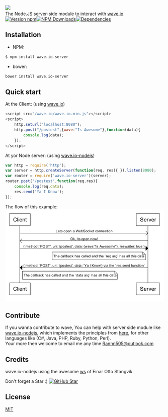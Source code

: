 [<img src="https://raw.githubusercontent.com/rannn505/wave.io/master/assets/wave.io.png">](https://github.com/rannn505/wave.io)<br/>
The Node.JS server-side module to interact with [wave.io](https://github.com/rannn505/wave.io)<br/>
[![Version npm](https://img.shields.io/npm/v/wave.io-server.svg?style=flat-square)](https://www.npmjs.com/package/wave.io-server)[![NPM Downloads](https://img.shields.io/npm/dt/wave.io-server.svg?style=flat-square)](https://www.npmjs.com/package/wave.io-server)[![Dependencies](https://img.shields.io/david/rannn505/wave.io-nodejs.svg?style=flat-square)](https://david-dm.org/rannn505/wave.io-nodejs)

## Installation
- NPM:
```bash
$ npm install wave.io-server
```
- bower:
```bash
bower install wave.io-server
```

## Quick start

At the Client: (using [wave.io](https://github.com/rannn505/wave.io))
```javascript
<script src="/wave.io/wave.io.min.js"></script>
<script>
    http.seturl("localhost:8080");   
    http.post("/postest",{wave:"Is Awesome"},function(data){
        console.log(data);
    });
</script>
```
At yor Node server: (using [wave.io-nodejs](https://github.com/rannn505/wave.io-nodejs)) 
```javascript
var http = require('http');
var server = http.createServer(function(req, res){ }).listen(8080);
var router = require('wave.io-server')(server);
router.post('/postest',function(req,res){
    console.log(req.data);
    res.send('Ya I Know');
});
```
The flow of this example:<br/>
<img src="https://raw.githubusercontent.com/rannn505/wave.io-nodejs/master/assets/wave.io-sequence-example.png">

## Contribute

If you wanna contribute to wave, You can help with server side module like [wave.io-nodejs](https://github.com/rannn505/wave.io-nodejs),
which implements the principles from [here](https://github.com/rannn505/wave.io#Principals), for other languages like (C#, Java, PHP, Ruby, Python, Perl).<br/>
Your more then welcome to email me any time <Rannn505@outlook.com>

## Credits

wave.io-nodejs using the awesome [ws](https://github.com/websockets/ws) of Einar Otto Stangvik.

Don't forget a Star :)
[![GitHub Star](https://img.shields.io/github/stars/rannn505/wave.io-nodejs.svg?style=social&label=Star)](https://github.com/rannn505/wave.io-nodejs)


## License

  [MIT](LICENSE)

